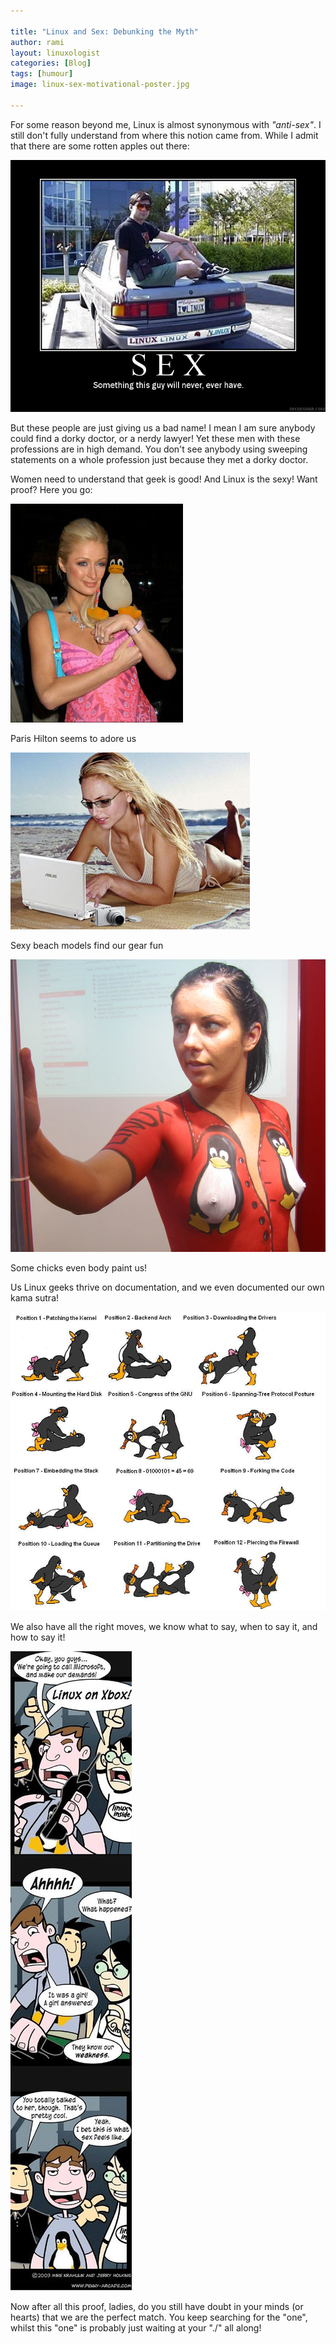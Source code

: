 ```yaml
---

title: "Linux and Sex: Debunking the Myth"
author: rami
layout: linuxologist
categories: [Blog]
tags: [humour]
image: linux-sex-motivational-poster.jpg

---
```


For some reason beyond me, Linux is almost synonymous with _"anti-sex"_. I still don't fully understand from where this notion came from. While I admit that there are some rotten apples out there:

![Linux Sex Motivational Poster](/assets/images/content/blog/linux-sex-motivational-poster.jpg)

But these people are just giving us a bad name! I mean I am sure anybody could find a dorky doctor, or a nerdy lawyer! Yet these men with these professions are in high demand. You don't see anybody using sweeping statements on a whole profession just because they met a dorky doctor.

Women need to understand that geek is good! And Linux is the sexy! Want proof? Here you go:

![Sexy Paris Hilton Loves Linux](/assets/images/content/blog/paris-hilton-tux.jpg)

Paris Hilton seems to adore us

![eee pc sexy chick](/assets/images/content/blog/eee-pc-chick.jpg)

Sexy beach models find our gear fun

![Sexy Chick Body Painted With a Linux Theme](/assets/images/content/blog/linux-body-painting-chick.jpg)

Some chicks even body paint us!

Us Linux geeks thrive on documentation, and we even documented our own kama sutra!

![Linux Sex Positions Kama Sutra](/assets/images/content/blog/linux-kamasutra-sex.jpg) 

We also have all the right moves, we know what to say, when to say it, and how to say it!

![Linux Geeks Demand Linux on Xbox](/assets/images/content/blog/linux-xbox-sex.jpg)

Now after all this proof, ladies, do you still have doubt in your minds (or hearts) that we are the perfect match. You keep searching for the "one", whilst this "one" is probably just waiting at your "./" all along!

